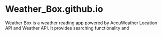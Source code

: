 # Weather_Box.github.io
Weather Box is a weather reading app powered by AccuWeather Location API and Weather API. It provides searching functionality and 

